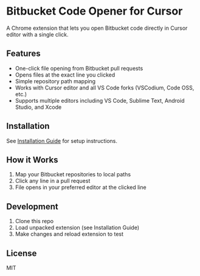 # Bitbucket Code Opener for Cursor

A Chrome extension that lets you open Bitbucket code directly in Cursor editor with a single click.

## Features

- One-click file opening from Bitbucket pull requests
- Opens files at the exact line you clicked
- Simple repository path mapping
- Works with Cursor editor and all VS Code forks (VSCodium, Code OSS, etc.)
- Supports multiple editors including VS Code, Sublime Text, Android Studio, and Xcode

## Installation

See [Installation Guide](docs/INSTALLATION.md) for setup instructions.

## How it Works

1. Map your Bitbucket repositories to local paths
2. Click any line in a pull request
3. File opens in your preferred editor at the clicked line

## Development

1. Clone this repo
2. Load unpacked extension (see Installation Guide)
3. Make changes and reload extension to test

## License

MIT
